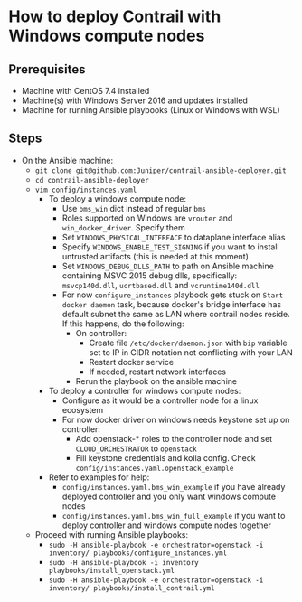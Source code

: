 # How to deploy Contrail with Windows compute nodes

## Prerequisites

* Machine with CentOS 7.4 installed
* Machine(s) with Windows Server 2016 and updates installed
* Machine for running Ansible playbooks (Linux or Windows with WSL)

## Steps

* On the Ansible machine:
  * `git clone git@github.com:Juniper/contrail-ansible-deployer.git`
  * `cd contrail-ansible-deployer`
  * `vim config/instances.yaml`
    * To deploy a windows compute node:
      * Use `bms_win` dict instead of regular `bms`
      * Roles supported on Windows are `vrouter` and `win_docker_driver`. Specify them
      * Set `WINDOWS_PHYSICAL_INTERFACE` to dataplane interface alias
      * Specify `WINDOWS_ENABLE_TEST_SIGNING` if you want to install untrusted artifacts (this is needed at this moment)
      * Set `WINDOWS_DEBUG_DLLS_PATH` to path on Ansible machine containing MSVC 2015 debug dlls, specifically: `msvcp140d.dll`, `ucrtbased.dll` and `vcruntime140d.dll`
      * For now `configure_instances` playbook gets stuck on `Start docker daemon` task,
      because docker's bridge interface has default subnet the same as LAN where contrail nodes reside. If this happens, do the following:
        * On controller:
          * Create file `/etc/docker/daemon.json` with `bip` variable set to IP in CIDR notation not conflicting with your LAN
          * Restart docker service
          * If needed, restart network interfaces
        * Rerun the playbook on the ansible machine
    * To deploy a controller for windows compute nodes:
      * Configure as it would be a controller node for a linux ecosystem
      * For now docker driver on windows needs keystone set up on controller:
        * Add openstack-* roles to the controller node and set `CLOUD_ORCHESTRATOR` to `openstack`
        * Fill keystone credentials and kolla config. Check `config/instances.yaml.openstack_example`
    * Refer to examples for help:
      * `config/instances.yaml.bms_win_example` if you have already deployed controller and you only want windows compute nodes
      * `config/instances.yaml.bms_win_full_example` if you want to deploy controller and windows compute nodes together
  * Proceed with running Ansible playbooks:
    * `sudo -H ansible-playbook -e orchestrator=openstack -i inventory/ playbooks/configure_instances.yml`
    * `sudo -H ansible-playbook -i inventory playbooks/install_openstack.yml`
    * `sudo -H ansible-playbook -e orchestrator=openstack -i inventory/ playbooks/install_contrail.yml`